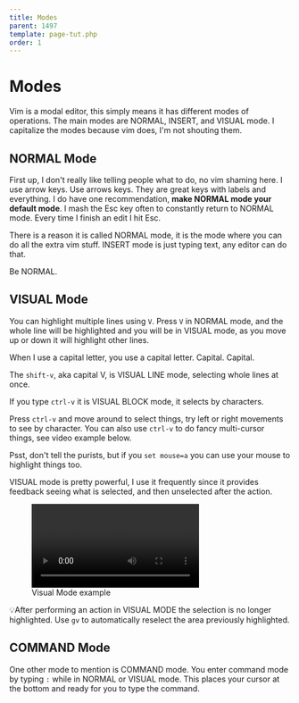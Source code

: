 ```yaml
---
title: Modes
parent: 1497
template: page-tut.php
order: 1
---
```


# Modes

Vim is a modal editor, this simply means it has different modes of operations. The main modes are NORMAL, INSERT, and VISUAL mode.
<span class="sidenote">I capitalize the modes because vim does, I'm not shouting them.</span>

## NORMAL Mode

First up, I don't really like telling people what to do, no vim shaming here. I use arrow keys. Use arrows keys. They are great keys with labels and everything. I do have one recommendation, <strong>make NORMAL mode your default mode</strong>. I mash the Esc key often to constantly return to NORMAL mode. Every time I finish an edit I hit Esc.

There is a reason it is called NORMAL mode, it is the mode where you can do all the extra vim stuff. INSERT mode is just typing text, any editor can do that.

Be NORMAL.


## VISUAL Mode

You can highlight multiple lines using `V`.  Press `V` in NORMAL mode, and the whole line will be highlighted and you will be in VISUAL mode, as you move up or down it will highlight other lines.

<span class="sidenote">When I use a capital letter, you use a capital letter. Capital. Capital.</span>

The `shift-v`, aka capital V, is VISUAL LINE mode, selecting whole lines at once.

If you type `ctrl-v` it is VISUAL BLOCK mode, it selects by characters.

Press `ctrl-v` and move around to select things, try left or right movements to see by character. You can also use `ctrl-v` to do fancy multi-cursor things, see video example below.

Psst, don't tell the purists, but if you `set mouse=a` you can use your mouse to highlight things too.

VISUAL mode is pretty powerful, I use it frequently since it provides feedback seeing what is selected, and then unselected after the action.

<figure><video controls src="https://mkaz.blog/wp-content/uploads/2019/03/visual-mode-exs.mp4"></video><figcaption>Visual Mode example</figcaption>
</figure>

<span class="tip">💡</span>After performing an action in VISUAL MODE the selection is no longer highlighted. Use `gv` to automatically reselect the area previously highlighted.

## COMMAND Mode

One other mode to mention is COMMAND mode. You enter command mode by typing `:` while in NORMAL or VISUAL mode. This places your cursor at the bottom and ready for you to type the command.


